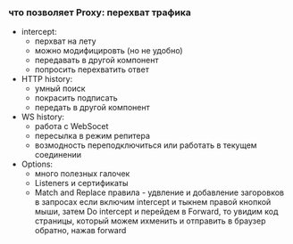 ### что позволяет Proxy: перехват трафика
- intercept:
	- перхват на лету
	- можно модифицировть (но не удобно)
	- передавать в другой компонент
	- попросить перехватить ответ
- HTTP history:
	- умный поиск
	- покрасить подписать
	- передать в другой компонент
- WS history:
	- работа с WebSocet
	- пересылка в режим репитера
	- возмодность переподключиться или работать в текущем соединении
- Options:
	- много полезных галочек
	- Listeners и сертификаты
	- Match and Replace правила - удвление и добавление загоровков в запросах
если включим intercept и тыкнем правой кнопкой мыши, затем Do intercept и перейдем в Forward, то увидим код страницы, который можем ихменить и отправить в браузер обратно, нажав forward